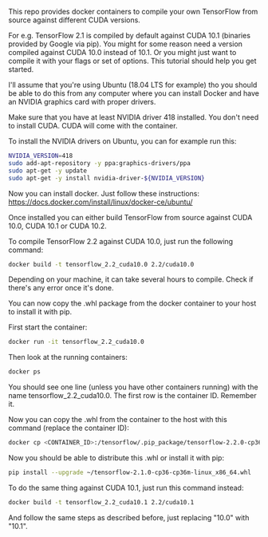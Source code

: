 This repo provides docker containers to compile your own TensorFlow from source against different CUDA versions.

For e.g. TensorFlow 2.1 is compiled by default against CUDA 10.1 (binaries provided by Google via pip). You might for some reason need a version compiled against CUDA 10.0 instead of 10.1.
Or you might just want to compile it with your flags or set of options. This tutorial should help you get started.

I'll assume that you're using Ubuntu (18.04 LTS for example) tho you should be able to do this from any computer where you can install Docker and have an NVIDIA graphics card with proper drivers.

Make sure that you have at least NVIDIA driver 418 installed. You don't need to install CUDA. CUDA will come with the container.

To install the NVIDIA drivers on Ubuntu, you can for example run this:
```sh
NVIDIA_VERSION=418
sudo add-apt-repository -y ppa:graphics-drivers/ppa
sudo apt-get -y update
sudo apt-get -y install nvidia-driver-${NVIDIA_VERSION}
```

Now you can install docker. Just follow these instructions:
https://docs.docker.com/install/linux/docker-ce/ubuntu/

Once installed you can either build TensorFlow from source against CUDA 10.0, CUDA 10.1 or CUDA 10.2.

To compile TensorFlow 2.2 against CUDA 10.0, just run the following command:
```sh
docker build -t tensorflow_2.2_cuda10.0 2.2/cuda10.0
```

Depending on your machine, it can take several hours to compile. Check if there's any error once it's done.

You can now copy the .whl package from the docker container to your host to install it with pip.

First start the container:
```sh
docker run -it tensorflow_2.2_cuda10.0
```

Then look at the running containers:
```sh
docker ps
```

You should see one line (unless you have other containers running) with the name tensorflow_2.2_cuda10.0. The first row is the container ID. Remember it.

Now you can copy the .whl from the container to the host with this command (replace the container ID):
```sh
docker cp <CONTAINER_ID>:/tensorflow/.pip_package/tensorflow-2.2.0-cp36-cp36m-linux_x86_64.whl ~/tensorflow-2.2.0-cp36-cp36m-linux_x86_64.whl
```

Now you should be able to distribute this .whl or install it with pip:
```sh
pip install --upgrade ~/tensorflow-2.1.0-cp36-cp36m-linux_x86_64.whl
```

To do the same thing against CUDA 10.1, just run this command instead:
```sh
docker build -t tensorflow_2.2_cuda10.1 2.2/cuda10.1
```

And follow the same steps as described before, just replacing "10.0" with "10.1".
